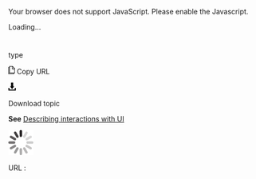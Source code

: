 Your browser does not support JavaScript. Please enable the Javascript.

Loading...

# 

type

![Copy URL](type_files/Copy.png)
Copy URL

![Download](type_files/Download.png)

Download topic

**See** [Describing interactions with UI](https://worldready.cloudapp.net/Styleguide/Read?id=2700&topicid=26472)

![In progress](type_files/activity-large.gif)

URL :
